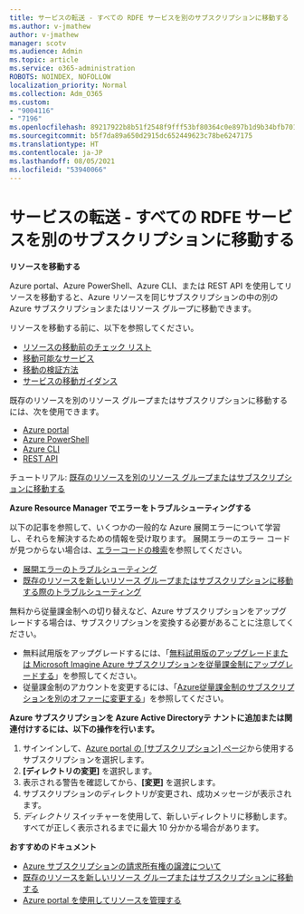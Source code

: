 ```yaml
---
title: サービスの転送 - すべての RDFE サービスを別のサブスクリプションに移動する
ms.author: v-jmathew
author: v-jmathew
manager: scotv
ms.audience: Admin
ms.topic: article
ms.service: o365-administration
ROBOTS: NOINDEX, NOFOLLOW
localization_priority: Normal
ms.collection: Adm_O365
ms.custom:
- "9004116"
- "7196"
ms.openlocfilehash: 89217922b8b51f2548f9fff53bf80364c0e897b1d9b34bfb7016f0b0f197cf17
ms.sourcegitcommit: b5f7da89a650d2915dc652449623c78be6247175
ms.translationtype: HT
ms.contentlocale: ja-JP
ms.lasthandoff: 08/05/2021
ms.locfileid: "53940066"
---
```

# <a name="transfer-services---move-all-rdfe-services-to-another-subscription"></a>サービスの転送 - すべての RDFE サービスを別のサブスクリプションに移動する

**リソースを移動する**

Azure portal、Azure PowerShell、Azure CLI、または REST API を使用してリソースを移動すると、Azure リソースを同じサブスクリプションの中の別の Azure サブスクリプションまたはリソース グループに移動できます。

リソースを移動する前に、以下を参照してください。

- [リソースの移動前のチェック リスト](https://docs.microsoft.com/azure/azure-resource-manager/resource-group-move-resources?WT.mc_id=Portal-Microsoft_Azure_Support#checklist-before-moving-resources)
- [移動可能なサービス](https://docs.microsoft.com/azure/azure-resource-manager/move-support-resources?WT.mc_id=Portal-Microsoft_Azure_Support)
- [移動の検証方法](https://docs.microsoft.com/azure/azure-resource-manager/resource-group-move-resources?WT.mc_id=Portal-Microsoft_Azure_Support#validate-move)
- [サービスの移動ガイダンス](https://docs.microsoft.com/azure/azure-resource-manager/move-limitations/app-service-move-limitations?WT.mc_id=Portal-Microsoft_Azure_Support)

既存のリソースを別のリソース グループまたはサブスクリプションに移動するには、次を使用できます。

- [Azure portal](https://docs.microsoft.com/azure/azure-resource-manager/resource-group-move-resources?WT.mc_id=Portal-Microsoft_Azure_Support#use-the-portal)
- [Azure PowerShell](https://docs.microsoft.com/azure/azure-resource-manager/resource-group-move-resources?WT.mc_id=Portal-Microsoft_Azure_Support#use-azure-powershell)
- [Azure CLI](https://docs.microsoft.com/azure/azure-resource-manager/resource-group-move-resources?WT.mc_id=Portal-Microsoft_Azure_Support#use-azure-cli)
- [REST API](https://docs.microsoft.com/azure/azure-resource-manager/resource-group-move-resources?WT.mc_id=Portal-Microsoft_Azure_Support#use-rest-api)

チュートリアル: [既存のリソースを別のリソース グループまたはサブスクリプションに移動する](https://docs.microsoft.com/azure/azure-resource-manager/resource-manager-tutorial-move-resources)

**Azure Resource Manager でエラーをトラブルシューティングする**

以下の記事を参照して、いくつかの一般的な Azure 展開エラーについて学習し、それらを解決するための情報を受け取ります。 展開エラーのエラー コードが見つからない場合は、[エラーコードの検索](https://docs.microsoft.com/azure/azure-resource-manager/resource-manager-common-deployment-errors?WT.mc_id=Portal-Microsoft_Azure_Support#find-error-code)を参照してください。

- [展開エラーのトラブルシューティング](https://docs.microsoft.com/azure/azure-resource-manager/resource-manager-common-deployment-errors)
- [既存のリソースを新しいリソース グループまたはサブスクリプションに移動する際のトラブルシューティング](https://docs.microsoft.com/azure/azure-resource-manager/troubleshoot-move)

無料から従量課金制への切り替えなど、Azure サブスクリプションをアップグレードする場合は、サブスクリプションを変換する必要があることに注意してください。

- 無料試用版をアップグレードするには、「[無料試用版のアップグレードまたは Microsoft Imagine Azure サブスクリプションを従量課金制にアップグレードする](https://docs.microsoft.com/azure/billing/billing-upgrade-azure-subscription)」を参照してください。
- 従量課金制のアカウントを変更するには、「[Azure従量課金制のサブスクリプションを別のオファーに変更する](https://docs.microsoft.com/azure/billing/billing-how-to-switch-azure-offer)」を参照してください。

**Azure サブスクリプションを Azure Active Directoryテ ナントに追加または関連付けするには、以下の操作を行います。**

1. サインインして、[Azure portal の [サブスクリプション] ページ](https://portal.azure.com/#blade/Microsoft_Azure_Billing/SubscriptionsBlade)から使用するサブスクリプションを選択します。
2. **[ディレクトリの変更]** を選択します。
3. 表示される警告を確認してから、**[変更]** を選択します。
4. サブスクリプションのディレクトリが変更され、成功メッセージが表示されます。
5. *ディレクトリ* スイッチャーを使用して、新しいディレクトリに移動します。 すべてが正しく表示されるまでに最大 10 分かかる場合があります。

**おすすめのドキュメント**

- [Azure サブスクリプションの請求所有権の譲渡について](https://docs.microsoft.com/azure/billing-subscription-transfer)
- [既存のリソースを新しいリソース グループまたはサブスクリプションに移動する](https://docs.microsoft.com/azure/azure-resource-manager/resource-group-move-resources)
- [Azure portal を使用してリソースを管理する](https://docs.microsoft.com/azure/azure-resource-manager/resource-group-portal)
